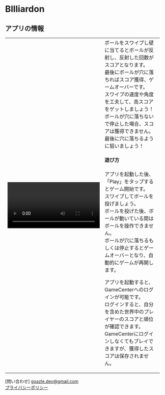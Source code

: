 # Bllliardon

## アプリの情報

<table><tr><td><video controls src="https://user-images.githubusercontent.com/1214848/161418746-48077ff8-6eba-4bce-883c-310212134ee5.mp4"></video></td><td valign="top">ボールをスワイプし壁に当てるとボールが反射し、反射した回数がスコアとなります。<br />最後にボールが穴に落ちればスコア獲得、ゲームオーバーです。<br />スワイプの速度や角度を工夫して、高スコアをゲットしましょう！<br />ボールが穴に落ちないで停止した場合、スコアは獲得できません。<br />最後に穴に落ちるように狙いましょう！<h4>遊び方</h4><p>アプリを起動した後、「Play」をタップするとゲーム開始です。<br />スワイプしてボールを投げましょう。<br />ボールを投げた後、ボールが動いている間はボールを操作できません。<br />ボールが穴に落ちるもしくは停止するとゲームオーバーとなり、自動的にゲームが再開します。</p><p>アプリを起動すると、GameCenterへのログインが可能です。<br />ログインすると、自分を含めた世界中のプレイヤーのスコアと順位が確認できます。<br />GameCenterにログインしなくてもプレイできますが、獲得したスコアは保存されません。</p></td></table>

[問い合わせ] goazle.dev@gmail.com<br />
[プライバシーポリシー](PrivacyPolicy.md)
